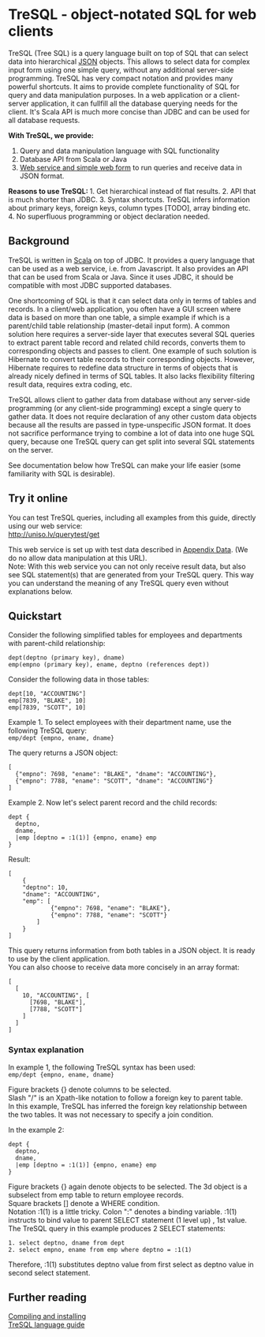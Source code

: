 TreSQL - object-notated SQL for web clients
=========================================

TreSQL (Tree SQL) is a query language built on top of SQL that can select data into hierarchical [JSON](http://en.wikipedia.org/wiki/JSON) objects. This allows to select data for complex input form using one simple query, without any additional server-side programming. TreSQL has very compact notation and provides many powerful shortcuts. It aims to provide complete functionality of SQL for query and data manipulation purposes. In a web application or a client-server application, it can fullfill all the database querying needs for the client. It's Scala API is much more concise than JDBC and can be used for all database requests.

<b>With TreSQL, we provide: </b>  
1. Query and data manipulation language with SQL functionality  
2. Database API from Scala or Java  
3. [Web service and simple web form](http://uniso.lv/querytest/get) to run queries and receive data in JSON format.

<b>
Reasons to use TreSQL:  
</b>
1. Get hierarchical instead of flat results.  
2. API that is much shorter than JDBC.  
3. Syntax shortcuts. TreSQL infers information about primary keys, foreign keys, column types [TODO], array binding etc.  
4. No superfluous programming or object declaration needed.  



## Background

TreSQL is written in [Scala](http://www.scala-lang.org/) on top of JDBC. It provides a query language that can be used as a web service, i.e. from Javascript. It also provides an API that can be used from Scala or Java. Since it uses JDBC, it should be compatible with most JDBC supported databases.  

One shortcoming of SQL is that it can select data only in terms of tables and records. In a client/web application, you often have a GUI screen where data is based on more than one table, a simple example if which is a parent/child table relationship (master-detail input form). A common solution here requires a server-side layer that executes several SQL queries to extract parent table record and related child records, converts them to corresponding objects and passes to client. 
One example of such solution is Hibernate to convert table records to their corresponding objects. However, Hibernate requires to redefine data structure in terms of objects that is already nicely defined in terms of SQL tables. It also lacks flexibility  filtering result data, requires extra coding, etc.

TreSQL allows client to gather data from database without any server-side programming (or any client-side programming) except a single query to gather data. It does not require declaration of any other custom data objects because all the results are passed in type-unspecific JSON format. It does not sacrifice performance trying to combine a lot of data into one huge SQL query, because one TreSQL query can get split into several SQL statements on the server.  

See documentation below how TreSQL can make your life easier (some familiarity with SQL is desirable).  

Try it online
-------------
You can test TreSQL queries, including all examples from this guide, directly using our web service:  
http://uniso.lv/querytest/get

This web service is set up with test data described in [Appendix Data](#appendix-data). (We do no allow data manipulation at this URL).  
Note: With this web service you can not only receive result data, but also see SQL statement(s) that are generated from your TreSQL query. This way you can understand the meaning of any TreSQL query even without explanations below.  

<a name="wiki-quickstart"/>Quickstart
----------
Consider the following simplified tables for employees and departments with parent-child relationship:  

    dept(deptno (primary key), dname)
    emp(empno (primary key), ename, deptno (references dept))

Consider the following data in those tables: 

    dept[10, "ACCOUNTING"]
    emp[7839, "BLAKE", 10]
    emp[7839, "SCOTT", 10]

Example 1. To select employees with their department name, use the following TreSQL query:  
`emp/dept {empno, ename, dname}`

The query returns a JSON object:  

    [
      {"empno": 7698, "ename": "BLAKE", "dname": "ACCOUNTING"}, 
      {"empno": 7788, "ename": "SCOTT", "dname": "ACCOUNTING"}
    ]

Example 2. Now let's select parent record and the child records:

    dept {
      deptno, 
      dname, 
      |emp [deptno = :1(1)] {empno, ename} emp
    }

Result:

    [
        {
    	"deptno": 10, 
    	"dname": "ACCOUNTING", 
    	"emp": [
                {"empno": 7698, "ename": "BLAKE"}, 
                {"empno": 7788, "ename": "SCOTT"}
            ]
        }
    ]


This query returns information from both tables in a JSON object. It is ready to use by the client application.   
You can also choose to receive data more concisely in an array format:

    [
      [
        10, "ACCOUNTING", [
          [7698, "BLAKE"], 
          [7788, "SCOTT"]
        ]
      ]
    ]

### Syntax explanation

In example 1, the following TreSQL syntax has been used:  
`emp/dept {empno, ename, dname}`

Figure brackets {} denote columns to be selected.  
Slash "/" is an Xpath-like notation to follow a foreign key to parent table.  
In this example, TreSQL has inferred the foreign key relationship between the two tables. It was not necessary to specify a join condition.  

In the example 2:

    dept {
      deptno, 
      dname, 
      |emp [deptno = :1(1)] {empno, ename} emp
    }

Figure brackets {} again denote objects to be selected. The 3d object is a subselect from emp table to return employee records.  
Square brackets [] denote a WHERE condition.   
Notation :1(1) is a little tricky. Colon ":" denotes a binding variable. :1(1) instructs to bind value to parent SELECT statement (1 level up) , 1st value. The TreSQL query in this example produces 2 SELECT statements:   

    1. select deptno, dname from dept  
    2. select empno, ename from emp where deptno = :1(1)  

Therefore, :1(1) substitutes deptno value from first select as deptno value in second select statement.  

Further reading
---------------

[Compiling and installing](Query/wiki/Installation)  
[TreSQL language guide](Query/wiki/Language-documentation)  
